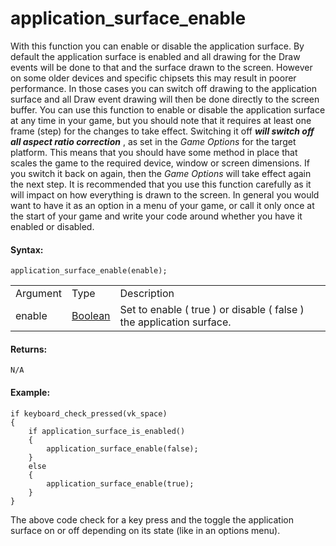 # application_surface_enable

With this function you can enable or disable the application surface. By
default the application surface is enabled and all drawing for the Draw
events will be done to that and the surface drawn to the screen. However
on some older devices and specific chipsets this may result in poorer
performance. In those cases you can switch off drawing to the
application surface and all Draw event drawing will then be done
directly to the screen buffer. You can use this function to enable or
disable the application surface at any time in your game, but you should
note that it requires at least one frame (step) for the changes to take
effect. Switching it off ***will switch off all aspect ratio
correction*** , as set in the *Game Options* for the target platform.
This means that you should have some method in place that scales the
game to the required device, window or screen dimensions. If you switch
it back on again, then the *Game Options* will take effect again the
next step. It is recommended that you use this function carefully as it
will impact on how everything is drawn to the screen. In general you
would want to have it as an option in a menu of your game, or call it
only once at the start of your game and write your code around whether
you have it enabled or disabled.

#### Syntax:

``` gml
application_surface_enable(enable);
```

|          |                                                                            |                                                                          |
|----------|----------------------------------------------------------------------------|--------------------------------------------------------------------------|
| Argument | Type                                                                       | Description                                                              |
| enable   |  [Boolean](../../../../../GameMaker_Language/GML_Overview/Data_Types)  | Set to enable ( true ) or disable ( false ) the application surface.     |

#### Returns:

``` gml
N/A
```

#### Example:

``` gml
if keyboard_check_pressed(vk_space)
{
    if application_surface_is_enabled()
    {
        application_surface_enable(false);
    }
    else
    {
        application_surface_enable(true);
    }
}
```

The above code check for a key press and the toggle the application
surface on or off depending on its state (like in an options menu).

